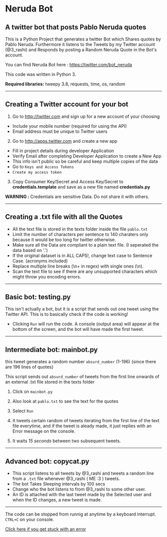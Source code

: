 #  Neruda Bot

## A twitter bot that posts Pablo Neruda quotes ##
  
  This is a Python Project that generates a twitter Bot which Shares quotes by Pablo Neruda. 
  Furthermore it listens to the Tweets by my Twitter account (@3_rashi) and Responds by posting a Random Neruda Quote in the Bot's  account.
  
  You can find Neruda Bot here : https://twitter.com/bot_neruda
  
  This code was written in Python 3.

**Required libraries:** tweepy 3.8, requests, time, os, random

---
## Creating a Twitter account for your bot

1. Go to http://twitter.com and sign up for a new account of your choosing
 - Include your mobile number (required for using the API) 
 - Email address must be unique to Twitter users

2. Go to http://apps.twitter.com and create a new app
 - Fill in project details during developer Application
 - Verify Email after completing Developer Application to create a New App
 - This info isn't public so be careful and keep multiple copies of the data 
 - Go to `Keys and Access Tokens`
 - `Create my access token`

3. Copy Consumer Key/Secret and Access Key/Secret to **credentials.template** and save as a new file named **credentials.py**

**WARNING :** Credentials are sensitive Data. Do not share it with others.

---
## Creating a .txt file with all the Quotes

- All the text file is stored in the texts folder inside the file `pablo.txt`
- Limit the number of characters per sentence to 140 charaters only because it would be too long for twitter otherwise.
- Make sure all the Data are compliant to a plain text file. (I seperated the data based on '.')
- If the original dataset is in ALL CAPS!, change text case to Sentence Case. (acronyms included)
- Replace multiple line breaks (\n+ in regex) with single ones (\n).
- Scan the text file to see if there are any unsupported characters which might throw you encoding errors.
---
## Basic bot: testing.py ##

  This isn't actually a bot, but it is a script that sends out one tweet using the Twitter API. This is to basically check if the code  is working!

- Clicking `Run` will run the code. A console (output area) will appear at the bottom of the screen, and the bot will have made the first tweet.
---
## Intermediate bot: mainbot.py

this tweet generates a random number `absurd_number` (1-196) {since there are 196 lines of quotes}

This script sends out `absurd_number` of tweets from the first line onwards of an external .txt file stored in the texts folder

1. Click on `mainbot.py`

2. Also look at `pablo.txt` to see the text for the quotes

3. Select `Run`

4. It tweets certain random of tweets iterating from the first line of the text file everytime, and if the tweet is aleady made, it just replies with an Error message on the console. 

5. It waits *15 seconds* between two subsequent tweets.

---
## Advanced bot: copycat.py

- This script listens to all tweets by @3_rashi and tweets a random line from a `.txt` file whenever @3_rashi ( ME :3 ) tweets.
- The bot Takes Sleeping intervals by 100 secs
- Change who the bot listens to from @3_rashi to some other user.
- An ID is attached with the last tweet made by the Selected user and when the ID changes, a new tweet is made.
---

The code can be stopped from runnig at anytime by a keyboard interrupt. `CTRL+C` on your console.

[ Click here if you get stuck with an error ](https://www.digitalocean.com/community/tutorials/how-to-create-a-twitterbot-with-python-3-and-the-tweepy-library#:~:text=TweepError%3A%20%5B%7B'code'%3A%20187,line%20of%20your%20file%20verne.&text=except%20block%20to%20our%20code,the%20reason%20for%20the%20error.)
